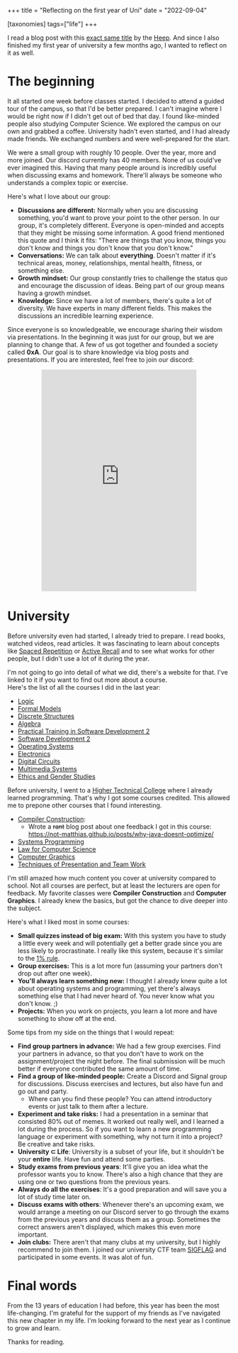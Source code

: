 +++
title = "Reflecting on the first year of Uni"
date = "2022-09-04"

[taxonomies]
tags=["life"]
+++

I read a blog post with this [exact same title](https://blaz.is/blog/post/first-year-of-uni/) by the [Heep](github.com/h33p). And since I also finished my first year of university a few months ago, I wanted to reflect on it as well. 


# The beginning

It all started one week before classes started. I decided to attend a guided tour of the campus, so that I'd be better prepared. I can't imagine where I would be right now if I didn't get out of bed that day. I found like-minded people also studying Computer Science. We explored the campus on our own and grabbed a coffee. University hadn't even started, and I had already made friends. We exchanged numbers and were well-prepared for the start. 

We were a small group with roughly 10 people. Over the year, more and more joined. Our discord currently has 40 members. None of us could've ever imagined this. Having that many people around is incredibly useful when discussing exams and homework. There'll always be someone who understands a complex topic or exercise. 

Here's what I love about our group: 
- **Discussions are different:** Normally when you are discussing something, you'd want to prove your point to the other person. In our group, it's completely different. Everyone is open-minded and accepts that they might be missing some information. A good friend mentioned this quote and I think it fits: "There are things that you know, things you don't know and things you don't know that you don't know."
- **Conversations:** We can talk about **everything**. Doesn't matter if it's technical areas, money, relationships, mental health, fitness, or something else. 
- **Growth mindset:** Our group constantly tries to challenge the status quo and encourage the discussion of ideas. Being part of our group means having a growth mindset. 
- **Knowledge:** Since we have a lot of members, there's quite a lot of diversity. We have experts in many different fields. This makes the discussions an incredible learning experience.  

Since everyone is so knowledgeable, we encourage sharing their wisdom via presentations. In the beginning it was just for our group, but we are planning to change that. A few of us got together and founded a society called **0xA**. Our goal is to share knowledge via blog posts and presentations. If you are interested, feel free to join our discord:  

<div style="display: flex; justify-content: center">
    <iframe src="https://discord.com/widget?id=1003680219388985404&theme=dark" width="350" height="500" allowtransparency="true" frameborder="0" sandbox="allow-popups allow-popups-to-escape-sandbox allow-same-origin allow-scripts"></iframe>
</div>

# University

Before university even had started, I already tried to prepare. I read books, watched videos, read articles. It was fascinating to learn about concepts like [Spaced Repetition](https://en.wikipedia.org/wiki/Spaced_repetition) or [Active Recall](https://en.wikipedia.org/wiki/Testing_effect) and to see what works for other people, but I didn't use a lot of it during the year. 

I'm not going to go into detail of what we did, there's a website for that. I've linked to it if you want to find out more about a course.  
Here's the list of all the courses I did in the last year: 

- [Logic](https://studienhandbuch.jku.at/144773)
- [Formal Models](https://studienhandbuch.jku.at/144771)
- [Discrete Structures](https://studienhandbuch.jku.at/144769)
- [Algebra](https://studienhandbuch.jku.at/144763)
- [Practical Training in Software Development 2](https://studienhandbuch.jku.at/144790)
- [Software Development 2](https://studienhandbuch.jku.at/144796)
- [Operating Systems](https://studienhandbuch.jku.at/144800)
- [Electronics](https://studienhandbuch.jku.at/144782)
- [Digital Circuits](https://studienhandbuch.jku.at/144778)
- [Multimedia Systems](https://studienhandbuch.jku.at/144809)
- [Ethics and Gender Studies](https://studienhandbuch.jku.at/144822)

Before university, I went to a [Higher Technical College](https://en.wikipedia.org/wiki/H%C3%B6here_Technische_Lehranstalt) where I already learned programming. That's why I got some courses credited. This allowed me to prepone other courses that I found interesting. 
- [Compiler Construction](https://studienhandbuch.jku.at/144803):
	- Wrote a ~~rant~~ blog post about one feedback I got in this course: https://not-matthias.github.io/posts/why-java-doesnt-optimize/
- [Systems Programming](https://studienhandbuch.jku.at/144797)
- [Law for Computer Science](https://studienhandbuch.jku.at/144828)
- [Computer Graphics](https://studienhandbuch.jku.at/144814)
- [Techniques of Presentation and Team Work](https://studienhandbuch.jku.at/144827)


I'm still amazed how much content you cover at university compared to school. Not all courses are perfect, but at least the lecturers are open for feedback. My favorite classes were **Compiler Construction** and **Computer Graphics**. I already knew the basics, but got the chance to dive deeper into the subject. 

Here's what I liked most in some courses: 
- **Small quizzes instead of big exam:** With this system you have to study a little every week and will potentially get a better grade since you are less likely to procrastinate. I really like this system, because it's similar to the [1% rule](https://jamesclear.com/the-1-percent-rule). 
- **Group exercises:** This is a lot more fun (assuming your partners don't drop out after one week). 
- **You'll always learn something new:** I thought I already knew quite a lot about operating systems and programming, yet there's always something else that I had never heard of. You never know what you don't know. ;)
- **Projects:** When you work on projects, you learn a lot more and have something to show off at the end. 

Some tips from my side on the things that I would repeat:
- **Find group partners in advance:** We had a few group exercises. Find your partners in advance, so that you don't have to work on the assignment/project the night before. The final submission will be much better if everyone contributed the same amount of time. 
- **Find a group of like-minded people:** Create a Discord and Signal group for discussions. Discuss exercises and lectures, but also have fun and go out and party. 
	- Where can you find these people? You can attend introductory events or just talk to them after a lecture. 
- **Experiment and take risks:** I had a presentation in a seminar that consisted 80% out of memes. It worked out really well, and I learned a lot during the process. So if you want to learn a new programming language or experiment with something, why not turn it into a project? Be creative and take risks. 
- **University ⊂ Life**: University is a subset of your life, but it shouldn't be your **entire** life. Have fun and attend some parties. 
- **Study exams from previous years**: It'll give you an idea what the professor wants you to know. There's also a high chance that they are using one or two questions from the previous years. 
- **Always do all the exercises**: It's a good preparation and will save you a lot of study time later on. 
- **Discuss exams with others**: Whenever there's an upcoming exam, we would arrange a meeting on our Discord server to go through the exams from the previous years and discuss them as a group. Sometimes the correct answers aren't displayed, which makes this even more important. 
- **Join clubs:** There aren't that many clubs at my university, but I highly recommend to join them. I joined our university CTF team [SIGFLAG](https://sigflag.at/) and participated in some events. It was alot of fun.  

# Final words

From the 13 years of education I had before, this year has been the most life-changing. I'm grateful for the support of my friends as I've navigated this new chapter in my life. I'm looking forward to the next year as I continue to grow and learn.

Thanks for reading.

